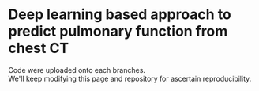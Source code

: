 # Deep learning based approach to predict pulmonary function from chest CT

Code were uploaded onto each branches.    
We'll keep modifying this page and repository for ascertain reproducibility. 
